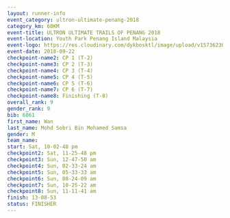 ```yaml
---
layout: runner-info 
event_category: ultron-ultimate-penang-2018 
category_km: 60KM 
event-title: ULTRON ULTIMATE TRAILS OF PENANG 2018 
event-location: Youth Park Penang Island Malaysia 
event-logo: https://res.cloudinary.com/dykbosktl/image/upload/v1573623002/Logo/ULTRO_2018_LOGO_btp5xw.jpg 
event-date: 2018-09-22 
checkpoint-name2: CP 1 (T-2) 
checkpoint-name3: CP 2 (T-3) 
checkpoint-name4: CP 3 (T-4) 
checkpoint-name5: CP 4 (T-5) 
checkpoint-name6: CP 5 (T-6) 
checkpoint-name7: CP 6 (T-7) 
checkpoint-name8: Finishing (T-8) 
overall_rank: 9
gender_rank: 9
bib: 6061
first_name: Wan
last_name: Mohd Sobri Bin Mohamed Samsa
gender: M
team_name: 
start: Sat, 10-02-48 pm
checkpoint2: Sat, 11-25-48 pm
checkpoint3: Sun, 12-47-50 am
checkpoint4: Sun, 02-33-24 am
checkpoint5: Sun, 05-33-33 am
checkpoint6: Sun, 08-24-09 am
checkpoint7: Sun, 10-25-22 am
checkpoint8: Sun, 11-11-41 am
finish: 13-08-53
status: FINISHER
---
```

